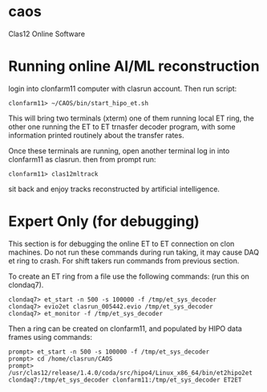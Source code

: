 # caos
Clas12 Online Software

# Running online AI/ML reconstruction

login into clonfarm11 computer with clasrun account. Then run script:

```
clonfarm11> ~/CAOS/bin/start_hipo_et.sh
```

This will bring two terminals (xterm) one of them running local ET ring, the other
one running the ET to ET trnasfer decoder program, with some information printed
routinely about the transfer rates.

Once these terminals are running, open another terminal log in into clonfarm11
as clasrun. then from prompt run:

```
clonfarm11> clas12mltrack
```

sit back and enjoy tracks reconstructed by artificial intelligence.

# Expert Only (for debugging)

This section is for debugging the online ET to ET connection on clon machines.
Do not run these commands during run taking, it may cause DAQ et ring to crash.
For shift takers run commands from previous section.

To create an ET ring from a file use the following commands: (run this
on clondaq7).

```
clondaq7> et_start -n 500 -s 100000 -f /tmp/et_sys_decoder
clondaq7> evio2et clasrun_005442.evio /tmp/et_sys_decoder
clondaq7> et_monitor -f /tmp/et_sys_decoder
```

Then a ring can be created on clonfarm11, and populated by HIPO data frames 
using commands:

```
prompt> et_start -n 500 -s 100000 -f /tmp/et_sys_decoder
prompt> cd /home/clasrun/CAOS 
prompt> /usr/clas12/release/1.4.0/coda/src/hipo4/Linux_x86_64/bin/et2hipo2et clondaq7:/tmp/et_sys_decoder clonfarm11:/tmp/et_sys_decoder ET2ET
```



